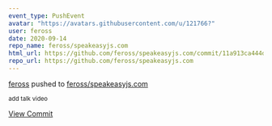 ```yaml
---
event_type: PushEvent
avatar: "https://avatars.githubusercontent.com/u/121766?"
user: feross
date: 2020-09-14
repo_name: feross/speakeasyjs.com
html_url: https://github.com/feross/speakeasyjs.com/commit/11a913ca444de0c7f47b784c80d591fc35fc6cf7
repo_url: https://github.com/feross/speakeasyjs.com
---
```


<a href='https://github.com/feross' target='_blank'>feross</a> pushed to <a href='https://github.com/feross/speakeasyjs.com' target='_blank'>feross/speakeasyjs.com</a>

<small>add talk video</small>

<a href='https://github.com/feross/speakeasyjs.com/commit/11a913ca444de0c7f47b784c80d591fc35fc6cf7' target='_blank'>View Commit</a>